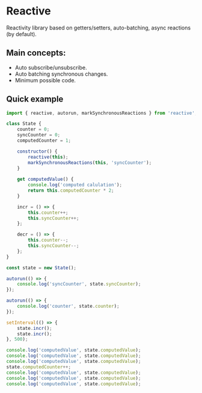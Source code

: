 # Reactive
Reactivity library based on getters/setters, auto-batching, async reactions (by default).

## Main concepts:
- Auto subscribe/unsubscribe.
- Auto batching synchronous changes.
- Minimum possible code.

## Quick example
```javascript
import { reactive, autorun, markSynchronousReactions } from 'reactive';

class State {
    counter = 0;
    syncCounter = 0;
    computedCounter = 1;

    constructor() {
        reactive(this);
        markSynchronousReactions(this, 'syncCounter');
    }
    
    get computedValue() {
        console.log('computed calulation');
        return this.computedCounter * 2;
    }

    incr = () => {
        this.counter++;
        this.syncCounter++;
    };

    decr = () => {
        this.counter--;
        this.syncCounter--;
    };
}

const state = new State();

autorun(() => {
    console.log('syncCounter', state.syncCounter);
});

autorun(() => {
    console.log('counter', state.counter);
});

setInterval(() => {
    state.incr();
    state.incr();
}, 500);

console.log('computedValue', state.computedValue);
console.log('computedValue', state.computedValue);
console.log('computedValue', state.computedValue);
state.computedCounter++;
console.log('computedValue', state.computedValue);
console.log('computedValue', state.computedValue);
console.log('computedValue', state.computedValue);
```

